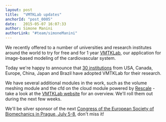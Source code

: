 ```yaml
---
layout: post
title:  "VMTKLab updates"
anchorId: "post_0005"
date:   2015-05-07 16:07:33
author: Simone Manini
authorLink: "#team/simoneManini"
---
```


We recently offered to a number of universities and research institutes around the world to try for free and for 1 year [VMTKLab](http://vmtklab.orobix.com), our application for image-based modeling of the cardiovascular system.

Today we're happy to announce that [30 institutions](http://vmtklab.orobix.com/#users) from USA, Canada, Europe, China, Japan and Brazil have adopted VMTKLab for their research.

We have several additional modules in the work, such as the volume meshing module and the cfd on the cloud module powered by [Rescale](http://www.rescale.com) - take a look at the [VMTKLab website](http://vmtklab.orobix.com/#news) for an overview. We'll roll them out during the next few weeks.

We'll be silver sponsor of the next [Congress of the European Society of Biomechanics in Prague, July 5-8](http://www.esbiomech2015.org/), don't miss it!
